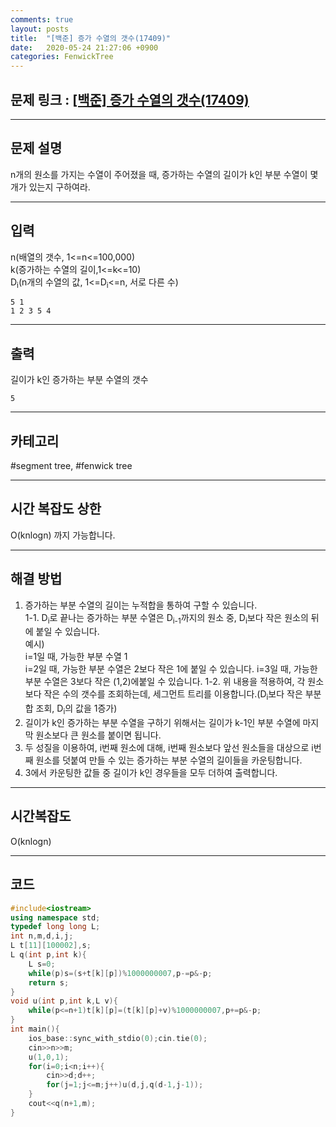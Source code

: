 ```yaml
---
comments: true
layout: posts
title:  "[백준] 증가 수열의 갯수(17409)"
date:   2020-05-24 21:27:06 +0900
categories: FenwickTree
---
```

## 문제 링크 : [[백준] 증가 수열의 갯수(17409)](https://www.acmicpc.net/problem/17409)

---

## 문제 설명
n개의 원소를 가지는 수열이 주어졌을 때, 증가하는 수열의 길이가 k인 부분 수열이 몇개가 있는지 구하여라.

---

## 입력
n(배열의 갯수, 1<=n<=100,000)  
k(증가하는 수열의 길이,1<=k<=10)  
D<sub>i</sub>(n개의 수열의 값, 1<=D<sub>i</sub><=n, 서로 다른 수)  
```
5 1
1 2 3 5 4
```
---
## 출력
길이가 k인 증가하는 부분 수열의 갯수
```
5
```

---

## 카테고리  
#segment tree, #fenwick tree

---

## 시간 복잡도 상한
O(knlogn) 까지 가능합니다.

---
## 해결 방법
1. 증가하는 부분 수열의 길이는 누적합을 통하여 구할 수 있습니다.  
1-1. D<sub>i</sub>로 끝나는 증가하는 부분 수열은 D<sub>i-1</sub>까지의 원소 중, D<sub>i</sub>보다 작은 원소의 뒤에 붙일 수 있습니다.  
예시)  
i=1일 때, 가능한 부분 수열 1  
i=2일 때, 가능한 부분 수열은 2보다 작은 1에 붙일 수 있습니다.
i=3일 때, 가능한 부분 수열은 3보다 작은 (1,2)에붙일 수 있습니다.
1-2. 위 내용을 적용하여, 각 원소보다 작은 수의 갯수를 조회하는데, 세그먼트 트리를 이용합니다.(D<sub>i</sub>보다 작은 부분합 조회, D<sub>i</sub>의 값을 1증가)  
2. 길이가 k인 증가하는 부분 수열을 구하기 위해서는 길이가 k-1인 부분 수열에 마지막 원소보다 큰 원소를 붙이면 됩니다.
3. 두 성질을 이용하여, i번째 원소에 대해, i번째 원소보다 앞선 원소들을 대상으로 i번째 원소를 덧붙여 만들 수 있는 증가하는 부분 수열의 길이들을 카운팅합니다.
4. 3에서 카운팅한 값들 중 길이가 k인 경우들을 모두 더하여 출력합니다.

---

## 시간복잡도  
O(knlogn)

---  

## 코드

```cpp
#include<iostream>
using namespace std;
typedef long long L;
int n,m,d,i,j;
L t[11][100002],s;
L q(int p,int k){
    L s=0;
    while(p)s=(s+t[k][p])%1000000007,p-=p&-p;
    return s;
}
void u(int p,int k,L v){
    while(p<=n+1)t[k][p]=(t[k][p]+v)%1000000007,p+=p&-p;
}
int main(){
    ios_base::sync_with_stdio(0);cin.tie(0);
    cin>>n>>m;
    u(1,0,1);
    for(i=0;i<n;i++){
        cin>>d;d++;
        for(j=1;j<=m;j++)u(d,j,q(d-1,j-1));
    }
    cout<<q(n+1,m);
}
```
